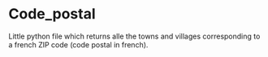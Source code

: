 # Code_postal

Little python file which returns alle the towns and villages corresponding to a french ZIP code (code postal in french).
